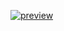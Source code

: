 [![preview](https://img.youtube.com/vi/bUziXPSoP30/0.jpg)](https://www.youtube.com/watch?v=bUziXPSoP30&list=PLAfXl9hcOzqDS-7l76dcBPzkM8hQ_aUm6&index=1)